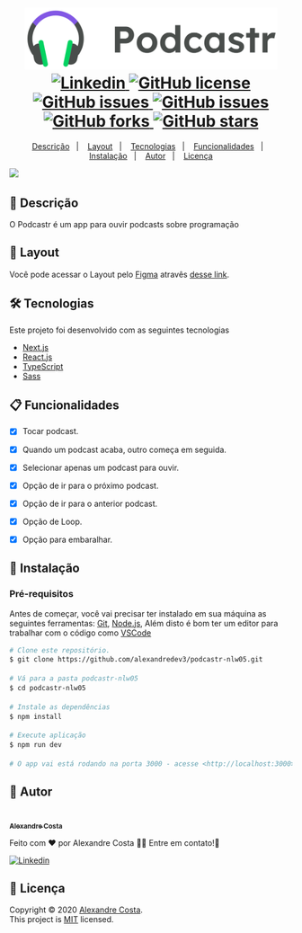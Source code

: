 <h1 align="center">
  <img width="450px" src="./.github/assets/logo.svg" />
  <br />
  <a href="https://www.linkedin.com/in/alexandre-costa-401699199">
    <img alt="Linkedin" src="https://img.shields.io/badge/-Alexandre%20Costa-29B6D1?label=Linkedin&logo=linkedin&style=flat-square">
  </a>
  <a href="https://github.com/alexandredev3/podcastr-nlw05/.github/LICENSE.txt">
    <img alt="GitHub license" src="https://img.shields.io/github/license/alexandredev3/podcastr-nlw05?logo=mint&style=flat-square">
  </a>
  <a href="https://github.com/alexandredev3/podcastr-nlw05/issues">
    <img alt="GitHub issues" src="https://img.shields.io/github/issues/alexandredev3/podcastr-nlw05?color=29B6D1&style=flat-square">
  </a>
  <a href="https://github.com/alexandredev3/podcastr-nlw05/issues?q=is%3Aissue+is%3Aclosed">
    <img alt="GitHub issues" src="https://badgen.net/github/closed-issues/alexandredev3/podcastr-nlw05?color=29B6D1&style=flat-square">
  </a>
  <a href="https://github.com/alexandredev3/podcastr-nlw05/network">
    <img alt="GitHub forks" src="https://img.shields.io/github/forks/alexandredev3/podcastr-nlw05?color=29B6D1&style=flat-square">
  </a>
  <a href="https://github.com/alexandredev3/podcastr-nlw05/stargazers">
    <img alt="GitHub stars" src="https://img.shields.io/github/stars/alexandredev3/podcastr-nlw05?color=29B6D1&style=flat-square">
  </a>
</h1>
<p align="center">
  <a href="#page_facing_up-descrição">Descrição</a>&nbsp;&nbsp;&nbsp;|&nbsp;&nbsp;&nbsp;
  <a href="#art-Layout">Layout</a>&nbsp;&nbsp;&nbsp;|&nbsp;&nbsp;&nbsp;
  <a href="#-tecnologias">Tecnologias</a>&nbsp;&nbsp;&nbsp;|&nbsp;&nbsp;&nbsp;
  <a href="#clipboard-Funcionalidades">Funcionalidades</a>&nbsp;&nbsp;&nbsp;|&nbsp;&nbsp;&nbsp;
  <a href="#closed_book-instalação">Instalação</a>&nbsp;&nbsp;&nbsp;|&nbsp;&nbsp;&nbsp;
  <a href="#man-Autor">Autor</a>&nbsp;&nbsp;&nbsp;|&nbsp;&nbsp;&nbsp;
  <a href="#memo-Licença">Licença</a>
</p>

<img src="./.github/assets/podcastr.svg" />

## :page_facing_up: Descrição
O Podcastr é um app para ouvir podcasts sobre programação

## :art: Layout
Você pode acessar o Layout pelo <a href="https://www.figma.com">Figma<a> atravês <a href="https://www.figma.com/file/5KchzYko8NeeV0suqrSi6x/Podcastr-(Copy)?node-id=199599%3A1028">desse link<a>.

## 🛠 Tecnologias
Este projeto foi desenvolvido com as seguintes tecnologias

- [Next.js](https://nextjs.org/)
- [React.js](https://pt-br.reactjs.org/)
- [TypeScript](https://www.typescriptlang.org/)
- [Sass](https://sass-lang.com/)

## :clipboard: Funcionalidades
- [x] Tocar podcast.
- [x] Quando um podcast acaba, outro começa em seguida.
- [x] Selecionar apenas um podcast para ouvir.
- [x] Opção de ir para o próximo podcast.
- [x] Opção de ir para o anterior podcast.
- [x] Opção de Loop.
- [x] Opção para embaralhar.


## :closed_book: Instalação

### Pré-requisitos
Antes de começar, você vai precisar ter instalado em sua máquina as seguintes ferramentas:
[Git](https://git-scm.com), [Node.js](https://nodejs.org/en/), Além disto é bom ter um editor para trabalhar com o código como [VSCode](https://code.visualstudio.com/)

```bash
# Clone este repositório.
$ git clone https://github.com/alexandredev3/podcastr-nlw05.git

# Vá para a pasta podcastr-nlw05
$ cd podcastr-nlw05

# Instale as dependências
$ npm install 

# Execute aplicação
$ npm run dev

# O app vai está rodando na porta 3000 - acesse <http://localhost:3000>
```

## :man: Autor

<a href="https://github.com/alexandredev3/">
 <img src="https://avatars0.githubusercontent.com/u/61118233?s=400&u=37870397a9363ce5e768975c05e95a5f5d323ca1&v=4" width="70px;" alt=""/>
 <br />
 <sub><b>Alexandre Costa</b></sub>
</a>


Feito com ❤️ por Alexandre Costa :wave::wave: Entre em contato!🚀

<a href="https://www.linkedin.com/in/alexandre-costa-dos-santos">
  <img alt="Linkedin" src="https://img.shields.io/badge/-Alexandre%20Costa-9871F5?label=Linkedin&logo=linkedin&style=flat-square">
</a>


## :memo: Licença

Copyright © 2020 [Alexandre Costa](https://github.com/alexandredev3).<br />
This project is [MIT](./.github/LICENSE.txt) licensed.
